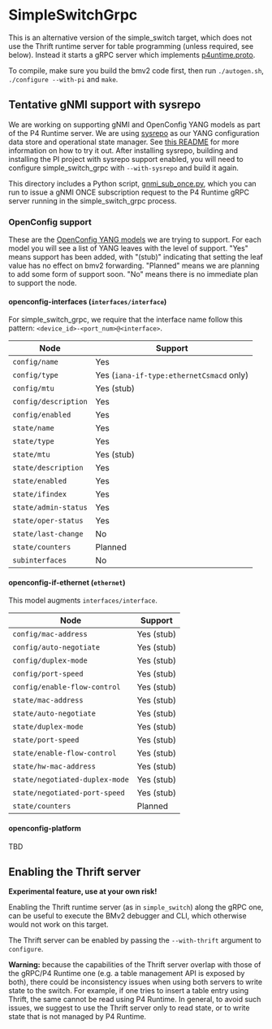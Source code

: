 # SimpleSwitchGrpc

This is an alternative version of the simple_switch target, which does not use
the Thrift runtime server for table programming (unless required, see below).
Instead it starts a gRPC server which implements
[p4untime.proto](https://github.com/p4lang/PI/blob/master/proto/p4/p4runtime.proto).

To compile, make sure you build the bmv2 code first, then run `./autogen.sh`,
`./configure --with-pi` and `make`.

## Tentative gNMI support with sysrepo

We are working on supporting gNMI and OpenConfig YANG models as part of the P4
Runtime server. We are using [sysrepo](https://github.com/sysrepo/sysrepo) as
our YANG configuration data store and operational state manager. See [this
README](https://github.com/p4lang/PI/blob/master/proto/README.md) for more
information on how to try it out. After installing sysrepo, building and
installing the PI project with sysrepo support enabled, you will need to
configure simple_switch_grpc with `--with-sysrepo` and build it again.

This directory includes a Python script, [gnmi_sub_once.py](gnmi_sub_once.py),
which you can run to issue a gNMI ONCE subscription request to the P4 Runtime
gRPC server running in the simple_switch_grpc process.

### OpenConfig support

These are the [OpenConfig YANG models](https://github.com/openconfig/public) we
are trying to support. For each model you will see a list of YANG leaves with
the level of support. "Yes" means support has been added, with "(stub)"
indicating that setting the leaf value has no effect on bmv2
forwarding. "Planned" means we are planning to add some form of support
soon. "No" means there is no immediate plan to support the node.

#### openconfig-interfaces (`interfaces/interface`)

For simple_switch_grpc, we require that the interface name follow this pattern:
`<device_id>-<port_num>@<interface>`.

| Node | Support |
| ---- | ------- |
| `config/name` | Yes |
| `config/type` | Yes (`iana-if-type:ethernetCsmacd` only) |
| `config/mtu` | Yes (stub) |
| `config/description` | Yes |
| `config/enabled` | Yes |
| `state/name` | Yes |
| `state/type` | Yes |
| `state/mtu` | Yes (stub) |
| `state/description` | Yes |
| `state/enabled` | Yes |
| `state/ifindex` | Yes |
| `state/admin-status` | Yes |
| `state/oper-status` | Yes |
| `state/last-change` | No |
| `state/counters` | Planned |
| `subinterfaces` | No |

#### openconfig-if-ethernet (`ethernet`)

This model augments `interfaces/interface`.

| Node | Support |
| ---- | ------- |
| `config/mac-address` | Yes (stub) |
| `config/auto-negotiate` | Yes (stub) |
| `config/duplex-mode` | Yes (stub) |
| `config/port-speed` | Yes (stub) |
| `config/enable-flow-control` | Yes (stub) |
| `state/mac-address` | Yes (stub) |
| `state/auto-negotiate` | Yes (stub) |
| `state/duplex-mode` | Yes (stub) |
| `state/port-speed` | Yes (stub) |
| `state/enable-flow-control` | Yes (stub) |
| `state/hw-mac-address` | Yes (stub) |
| `state/negotiated-duplex-mode` | Yes (stub) |
| `state/negotiated-port-speed` | Yes (stub) |
| `state/counters` | Planned |

#### openconfig-platform

TBD

## Enabling the Thrift server

**Experimental feature, use at your own risk!**

Enabling the Thrift runtime server (as in `simple_switch`) along the gRPC one,
can be useful to execute the BMv2 debugger and CLI, which otherwise would not
work on this target.

The Thrift server can be enabled by passing the `--with-thrift` argument to
`configure`.

**Warning:** because the capabilities of the Thrift server overlap with those of
the gRPC/P4 Runtime one (e.g. a table management API is exposed by both), there
could be inconsistency issues when using both servers to write state to the
switch. For example, if one tries to insert a table entry using Thrift, the same
cannot be read using P4 Runtime. In general, to avoid such issues, we suggest to
use the Thrift server only to read state, or to write state that is not managed
by P4 Runtime.
